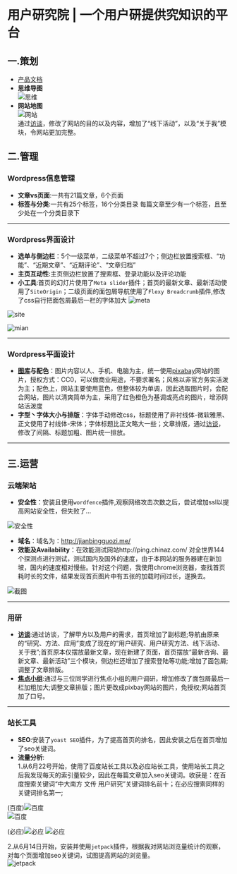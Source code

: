 # 用户研究院 | 一个用户研提供究知识的平台
## 一.策划
* [产品文档](https://github.com/KOUJII/website/blob/master/%E9%A1%B9%E7%9B%AE%E7%AD%96%E5%88%92%E6%96%87%E6%A1%A3.md)
* **思维导图**  
![思维](https://github.com/KOUJII/website/blob/master/%E6%88%AA%E5%9B%BE/%E7%94%A8%E6%88%B7%E7%A0%94%E7%A9%B6%E9%99%A2%EF%BC%88%E6%80%9D%E7%BB%B4%E5%AF%BC%E5%9B%BE%EF%BC%89.png)
* **网站地图**  
![网站](https://github.com/KOUJII/website/blob/master/%E6%88%AA%E5%9B%BE/%E7%94%A8%E6%88%B7%E7%A0%94%E7%A9%B6%E9%99%A2%EF%BC%88%E7%BD%91%E7%AB%99%E5%9C%B0%E5%9B%BE%EF%BC%89.png)  
通过[访谈](https://github.com/KOUJII/website/blob/master/%E8%AE%BF%E8%B0%88.md)，修改了网站的目的以及内容，增加了“线下活动”，以及“关于我”模块，令网站更加完整。

## 二.管理
### Wordpress信息管理 
* **文章vs页面**:一共有21篇文章，6个页面
* **标签与分类**:一共有25个标签，16个分类目录
每篇文章至少有一个标签，且至少处在一个分类目录下
***

### Wordpress界面设计
* **选单与侧边栏**：5个一级菜单，二级菜单不超过7个；侧边栏放置搜索框、“功能”、“近期文章”、“近期评论”、“文章归档”
* **主页互动性**:主页侧边栏放置了搜索框、登录功能以及评论功能
* **小工具**:首页的幻灯片使用了`Meta slider`插件；首页的最新文章、最新活动使用了`SiteOrigin`；二级页面的面包屑导航使用了`Flexy Breadcrumb`插件,修改了css自行把面包屑最后一栏的字体加大
![meta](https://github.com/KOUJII/website/blob/master/%E6%88%AA%E5%9B%BE/%E5%B9%BB%E7%81%AF%E7%89%87.png)  
  
![site](https://github.com/KOUJII/website/blob/master/%E6%88%AA%E5%9B%BE/site.png)  
 
![mian](https://github.com/KOUJII/website/blob/master/%E6%88%AA%E5%9B%BE/%E9%9D%A2%E5%8C%85%E5%B1%91.png)

***
### Wordpress平面设计
* **[图库](https://github.com/KOUJII/website/tree/master/%E5%9B%BE%E5%BA%93)与配色**：图片内容以人、手机、电脑为主，统一使用[pixabay](https://pixabay.com/)网站的图片，授权方式：CC0，可以做商业用途，不要求署名；风格以非官方务实活泼为主；配色上，网站主要使用蓝色，但整体较为单调，因此选取图片时，会配合网站，图片以清爽简单为主，采用了红色橙色为基调或亮点的图片，增添网站活泼度
* **字型丶字体大小与排版**：字体手动修改css，标题使用了非衬线体-微软雅黑、正文使用了衬线体-宋体；字体标题比正文略大一些；文章排版，通过[访谈]("/访谈稿.md")，修改了间隔、标题加粗、图片统一排放。  

***
## 三.运营
### 云端架站
* **安全性**：安装且使用`wordfence`插件,观察网络攻击次数之后，尝试增加ssl以提高网站安全性，但失败了...    

![安全性](https://github.com/KOUJII/website/blob/master/%E6%88%AA%E5%9B%BE/wordfence.png)  

* **域名**：域名为：http://jianbingguozi.me/
* **效能及Availability**：在效能测试网站http://ping.chinaz.com/ 对全世界144个探测点进行测试，测试国内及国外的速度，由于本网站的服务器建在新加坡，国内的速度相对慢些。针对这个问题，我使用chrome浏览器，查找首页耗时长的文件，结果发现首页图片中有五张的加载时间过长，遂换去。

![截图](https://github.com/KOUJII/website/blob/master/%E6%88%AA%E5%9B%BE/chrome_2018-07-11_15-34-51.png)  

***
### 用研 
* **[访谈](https://github.com/KOUJII/website/blob/master/%E8%AE%BF%E8%B0%88.md)**:通过访谈，了解甲方以及用户的需求，首页增加了副标题;导航由原来的“研究、方法、应用”变成了现在的“用户研究、用户研究方法、线下活动、关于我”;首页原本仅摆放最新文章，现在新建了页面，首页摆放“最新咨询、最新文章、最新活动”三个模块，侧边栏还增加了搜索登陆等功能;增加了面包屑;调整了文章排版。
* **[焦点小组](https://github.com/KOUJII/website/blob/master/%E7%84%A6%E7%82%B9%E5%B0%8F%E7%BB%84.md)**:通过与三位同学进行焦点小组的用户调研，增加修改了面包屑最后一栏加粗加大;调整文章排版；图片更改成pixbay网站的图片，免授权;网站首页加了口号。
***
### 站长工具
* **SEO**:安装了`yoast SEO`插件，为了提高首页的排名，因此安装之后在首页增加了seo关键词。
* **流量分析**:  
1.从6月22号开始，使用了百度站长工具以及必应站长工具，使用站长工具之后我发现每天的索引量较少，因此在每篇文章加入seo关键词。收获是：在百度搜索关键词“中大南方 文传 用户研究”关键词排名前十；在必应搜索同样的关键词排名第一;  

(百度)![百度](https://github.com/KOUJII/website/blob/master/%E6%88%AA%E5%9B%BE/%E7%99%BE%E5%BA%A6%E7%B4%A2%E5%BC%95%E9%87%8F.png)  
![百度](https://github.com/KOUJII/website/blob/master/%E6%88%AA%E5%9B%BE/%E7%99%BE%E5%BA%A6.png)  

(必应)![必应](https://github.com/KOUJII/website/blob/master/%E6%88%AA%E5%9B%BE/%E5%BF%85%E5%BA%94%E7%AB%99%E9%95%BF%E5%B7%A5%E5%85%B7.png)
![必应](https://github.com/KOUJII/website/blob/master/%E6%88%AA%E5%9B%BE/%E5%BF%85%E5%BA%94.png)  

2.从6月14日开始，安装并使用`jetpack`插件，根据我对网站浏览量统计的观察，对每个页面增加seo关键词，试图提高网站的浏览量。  
![jetpack](https://github.com/KOUJII/website/blob/master/%E6%88%AA%E5%9B%BE/jetpack.png)


